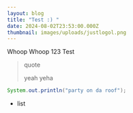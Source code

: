 ```yaml
---
layout: blog
title: "Test :) "
date: 2024-08-02T23:53:00.000Z
thumbnail: images/uploads/justlogol.png
---
```

Whoop Whoop 123 Test 

> quote
>
> yeah yeha 

```java
System.out.println("party on da roof");
```

* list
